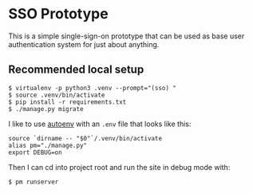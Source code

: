 # SSO Prototype

This is a simple single-sign-on prototype
that can be used as base user authentication system for just about anything.

## Recommended local setup

    $ virtualenv -p python3 .venv --prompt="(sso) "
    $ source .venv/bin/activate
    $ pip install -r requirements.txt
    $ ./manage.py migrate

I like to use [autoenv](https://github.com/kennethreitz/autoenv)
with an `.env` file that looks like this:

    source `dirname -- "$0"`/.venv/bin/activate
    alias pm="./manage.py"
    export DEBUG=on

Then I can cd into project root and run the site in debug mode with:

    $ pm runserver
